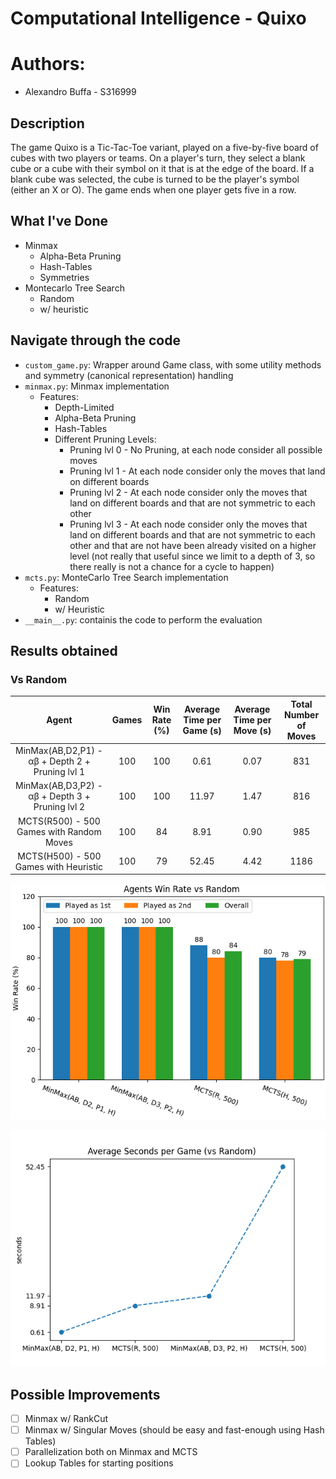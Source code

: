 # Computational Intelligence - Quixo
# Authors:
- Alexandro Buffa - S316999


## Description
The game Quixo is a Tic-Tac-Toe variant, played on a five-by-five board of cubes with two players or teams. On a player's turn, they select a blank cube or a cube with their symbol on it that is at the edge of the board. If a blank cube was selected, the cube is turned to be the player's symbol (either an X or O). The game ends when one player gets five in a row.

## What I've Done
- Minmax
  - Alpha-Beta Pruning
  - Hash-Tables
  - Symmetries
- Montecarlo Tree Search
  - Random
  - w/ heuristic

## Navigate through the code

- `custom_game.py`: Wrapper around Game class, with some utility methods and symmetry (canonical representation) handling
- `minmax.py`: Minmax implementation
  - Features:
    - Depth-Limited
    - Alpha-Beta Pruning
    - Hash-Tables
    - Different Pruning Levels:
      - Pruning lvl 0 - No Pruning, at each node consider all possible moves
      - Pruning lvl 1 - At each node consider only the moves that land on different boards 
      - Pruning lvl 2 - At each node consider only the moves that land on different boards and that are not symmetric to each other
      - Pruning lvl 3 - At each node consider only the moves that land on different boards and that are not symmetric to each other and that are not have been already visited on a higher level (not really that useful since we limit to a depth of 3, so there really is not a chance for a cycle to happen)  
- `mcts.py`: MonteCarlo Tree Search implementation
  - Features:
    - Random
    - w/ Heuristic
- `__main__.py`: containis the code to perform the evaluation

## Results obtained

### Vs Random

|                    Agent                          | Games | Win Rate (%) | Average Time per Game (s) | Average Time per Move (s) | Total Number of Moves |
|:-------------------------------------------------:|:-----:|:------------:|:-------------------------:|:-------------------------:|:---------------------:|
|   MinMax(AB,D2,P1) - αβ + Depth 2 + Pruning lvl 1 |  100  |      100     |            0.61           |            0.07           |          831          |
|   MinMax(AB,D3,P2) - αβ + Depth 3 + Pruning lvl 2 |  100  |      100     |           11.97           |            1.47           |          816          |
|      MCTS(R500) - 500 Games with Random Moves     |  100  |      84      |            8.91           |            0.90           |          985          |
|        MCTS(H500) - 500 Games with Heuristic      |  100  |      79      |           52.45           |            4.42           |          1186         |

![Win Rates](./ci_quixo/results/players_wr.png)

![Time Comparison](./ci_quixo/results/time_comparison.png)

## Possible Improvements

- [ ] Minmax w/ RankCut
- [ ] Minmax w/ Singular Moves (should be easy and fast-enough using Hash Tables)
- [ ] Parallelization both on Minmax and MCTS
- [ ] Lookup Tables for starting positions